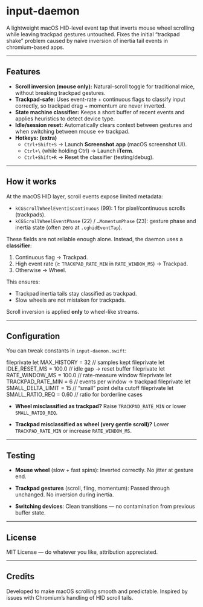 
# input-daemon

A lightweight macOS HID-level event tap that inverts mouse wheel scrolling while leaving trackpad gestures untouched.
Fixes the initial “trackpad shake” problem caused by naïve inversion of inertia tail events in chromium-based apps.

---

## Features

- **Scroll inversion (mouse only):** Natural-scroll toggle for traditional mice, without breaking trackpad gestures.
- **Trackpad-safe:** Uses event-rate + continuous flags to classify input correctly, so trackpad drag + momentum are never inverted.
- **State machine classifier:** Keeps a short buffer of recent events and applies heuristics to detect device type.
- **Idle/session reset:** Automatically clears context between gestures and when switching between mouse ↔ trackpad.
- **Hotkeys: (extra)**
  - `Ctrl+Shift+S` → Launch **Screenshot.app** (macOS screenshot UI).
  - `Ctrl+\` (while holding Ctrl) → Launch **iTerm**.
  - `Ctrl+Shift+R` → Reset the classifier (testing/debug).

---

## How it works

At the macOS HID layer, scroll events expose limited metadata:

- `kCGScrollWheelEventIsContinuous` (99): 1 for pixel/continuous scrolls (trackpads).
- `kCGScrollWheelEventPhase` (22) / `…MomentumPhase` (23): gesture phase and inertia state (often zero at `.cghidEventTap`).

These fields are not reliable enough alone.
Instead, the daemon uses a **classifier**:

1. Continuous flag → Trackpad.
2. High event rate (≥ `TRACKPAD_RATE_MIN` in `RATE_WINDOW_MS`) → Trackpad.
3. Otherwise → Wheel.

This ensures:

- Trackpad inertia tails stay classified as trackpad.
- Slow wheels are not mistaken for trackpads.

Scroll inversion is applied **only** to wheel-like streams.

---

## Configuration

You can tweak constants in `input-daemon.swift`:

fileprivate let MAX_HISTORY        = 32    // samples kept
fileprivate let IDLE_RESET_MS      = 100.0 // idle gap → reset buffer
fileprivate let RATE_WINDOW_MS     = 100.0 // rate-measure window
fileprivate let TRACKPAD_RATE_MIN  = 6     // events per window → trackpad
fileprivate let SMALL_DELTA_LIMIT  = 15    // “small” point delta cutoff
fileprivate let SMALL_RATIO_REQ    = 0.60  // ratio for borderline cases

- **Wheel misclassified as trackpad?**
  Raise `TRACKPAD_RATE_MIN` or lower `SMALL_RATIO_REQ`.

- **Trackpad misclassified as wheel (very gentle scroll)?**
  Lower `TRACKPAD_RATE_MIN` or increase `RATE_WINDOW_MS`.

---

## Testing

- **Mouse wheel** (slow + fast spins):
  Inverted correctly. No jitter at gesture end.

- **Trackpad gestures** (scroll, fling, momentum):
  Passed through unchanged. No inversion during inertia.

- **Switching devices**:
  Clean transitions — no contamination from previous buffer state.

---

## License

MIT License — do whatever you like, attribution appreciated.

---

## Credits

Developed to make macOS scrolling smooth and predictable.
Inspired by issues with Chromium’s handling of HID scroll tails.
